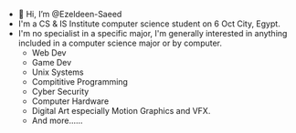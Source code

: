 - 👋 Hi, I’m @Ezeldeen-Saeed
- I'm a CS & IS Institute computer science student on 6 Oct City, Egypt.
- I'm no specialist in a specific major, I'm generally interested in anything included in a computer science major or by computer.
  - Web Dev
  - Game Dev
  - Unix Systems
  - Compititive Programming
  - Cyber Security
  - Computer Hardware
  - Digital Art especially Motion Graphics and VFX.
  - And more......
